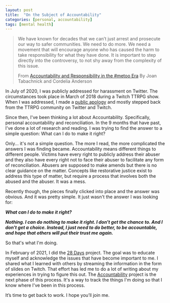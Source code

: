 ```yaml
---
layout: post
title:  "On the Subject of Accountability"
categories: [personal, accountability]
tags: [mental health]
---
```





> We have known for decades that we can’t just arrest and prosecute our
> way to safer communities. We need to do more. We need a movement that
> will encourage anyone who has caused the harm to take responsibility
> for what they have done. It is important to step directly into the
> controversy, to not shy away from the complexity of this issue.
>
>From [Accountability and Responsibility in the #metoo Era](https://voicemalemagazine.org/accountability-and-responsibility-in-the-metoo-era/_)
> By Joan Tabachnick and Cordelia Anderson

In July of 2020, I was publicly addressed for harassment on Twitter. The circumstances took place in March of 2018 during a Twitch TTRPG show.  When I was addressed, I made a [public apology](https://twitter.com/vidstorecowboy/status/1280064079353180160) and mostly stepped back from the TTRPG community on Twitter and Twitch.

Since then, I've been thinking a lot about Accountability. Specifically, personal accountability and reconciliation. In the 9 months that have past, I've done a lot of research and reading. I was trying to find the answer to a simple question: What can I do to make it right?

Only... it's not a simple question. The more I read, the more complicated the answers I was finding became.  Accountability means different things to different people. Victims have every right to publicly address their abuser and they also have every right not to face their abuser to facilitate any form of reconciliation. Abusers are supposed to make amends but there is no clear guidance on the matter. Concepts like restorative justice exist to address this type of matter, but require a process that involves both the abused and the abuser. It was a mess.

Recently though, the pieces finally clicked into place and the answer was obvious. And it was pretty simple. It just wasn't the answer I was looking for:

***What can I do to make it right?***

***Nothing. I can do nothing to make it right. I don't get the chance to. And I don't get a choice.
Instead, I just need to do better, to be accountable, and hope that others will put their trust me again.***

So that's what I'm doing.

In February of 2021, I did the [28 Days](/projects/accountability/28days.html) project. The goal was to educate myself and acknowledge the issues that have become important to me. I shared what I learned with others by streaming the information in the form of slides on Twitch. That effort has led me to do a lot of writing about my experiences in trying to figure this out. The [Accountability](/projects/accountability/accountability.html) project is the next phase of this process. It's a way to track the things I'm doing so that I know where I've been in this process.

It’s time to get back to work. I hope you’ll join me.
